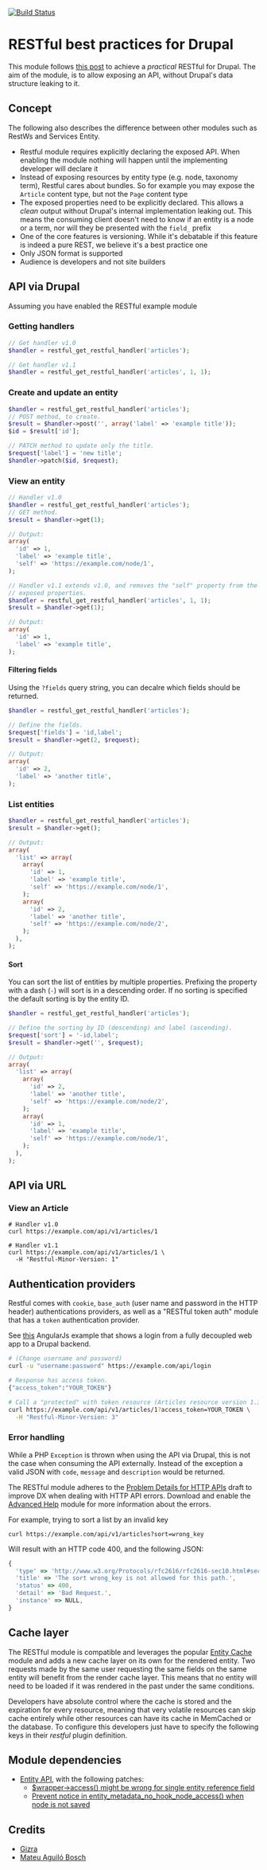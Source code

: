 [![Build Status](https://travis-ci.org/Gizra/restful.png?branch=7.x-1.x)](https://travis-ci.org/Gizra/restful)

# RESTful best practices for Drupal

This module follows [this post](http://www.vinaysahni.com/best-practices-for-a-pragmatic-restful-api) to achieve a _practical_ RESTful for Drupal.
The aim of the module, is to allow exposing an API, without Drupal's data structure leaking to it.

## Concept
The following also describes the difference between other modules such as RestWs and Services Entity.

* Restful module requires explicitly declaring the exposed API. When enabling the
module nothing will happen until the implementing developer will declare it
* Instead of exposing resources by entity type (e.g. node, taxonomy term), Restful
cares about bundles. So for example you may expose the ``Article`` content type, but
not the ``Page`` content type
* The exposed properties need to be explicitly declared. This allows a _clean_ output
without Drupal's internal implementation leaking out. This means the consuming
client doesn't need to know if an entity is a node or a term, nor will they be presented
with the ``field_`` prefix
* One of the core features is versioning. While it's debatable if this feature
 is indeed a pure REST, we believe it's a best practice one
* Only JSON format is supported
* Audience is developers and not site builders


## API via Drupal

Assuming you have enabled the RESTful example module

### Getting handlers

```php
// Get handler v1.0
$handler = restful_get_restful_handler('articles');

// Get handler v1.1
$handler = restful_get_restful_handler('articles', 1, 1);
```

### Create and update an entity
```php
$handler = restful_get_restful_handler('articles');
// POST method, to create.
$result = $handler->post('', array('label' => 'example title'));
$id = $result['id'];

// PATCH method to update only the title.
$request['label'] = 'new title';
$handler->patch($id, $request);
```

### View an entity
```php
// Handler v1.0
$handler = restful_get_restful_handler('articles');
// GET method.
$result = $handler->get(1);

// Output:
array(
  'id' => 1,
  'label' => 'example title',
  'self' => 'https://example.com/node/1',
);

// Handler v1.1 extends v1.0, and removes the "self" property from the
// exposed properties.
$handler = restful_get_restful_handler('articles', 1, 1);
$result = $handler->get(1);

// Output:
array(
  'id' => 1,
  'label' => 'example title',
);
```

#### Filtering fields
Using the ``?fields`` query string, you can decalre which fields should be
returned.

```php
$handler = restful_get_restful_handler('articles');

// Define the fields.
$request['fields'] = 'id,label';
$result = $handler->get(2, $request);

// Output:
array(
  'id' => 2,
  'label' => 'another title',
);
```

### List entities
```php
$handler = restful_get_restful_handler('articles');
$result = $handler->get();

// Output:
array(
  'list' => array(
    array(
      'id' => 1,
      'label' => 'example title',
      'self' => 'https://example.com/node/1',
    );
    array(
      'id' => 2,
      'label' => 'another title',
      'self' => 'https://example.com/node/2',
    );
  ),
);
```

#### Sort
You can sort the list of entities by multiple properties. Prefixing the property
with a dash (``-``) will sort is in a descending order.
If no sorting is specified the default sorting is by the entity ID.

```php
$handler = restful_get_restful_handler('articles');

// Define the sorting by ID (descending) and label (ascending).
$request['sort'] = '-id,label';
$result = $handler->get('', $request);

// Output:
array(
  'list' => array(
    array(
      'id' => 2,
      'label' => 'another title',
      'self' => 'https://example.com/node/2',
    );
    array(
      'id' => 1,
      'label' => 'example title',
      'self' => 'https://example.com/node/1',
    );
  ),
);
```

## API via URL

### View an Article

```shell
# Handler v1.0
curl https://example.com/api/v1/articles/1

# Handler v1.1
curl https://example.com/api/v1/articles/1 \
  -H "Restful-Minor-Version: 1"
```

## Authentication providers

Restful comes with ``cookie``, ``base_auth`` (user name and password in the HTTP header)
authentications providers, as well as a "RESTful token auth" module that has a
``token`` authentication provider.

See [this](https://github.com/Gizra/angular-restful-auth) AngularJs example that shows a login from a fully decoupled web app
to a Drupal backend.


```bash
# (Change username and password)
curl -u "username:password" https://example.com/api/login

# Response has access token.
{"access_token":"YOUR_TOKEN"}

# Call a "protected" with token resource (Articles resource version 1.3 in "Restful example")
curl https://example.com/api/v1/articles/1?access_token=YOUR_TOKEN \
  -H "Restful-Minor-Version: 3"
```

### Error handling
While a PHP ``Exception`` is thrown when using the API via Drupal, this is not the
case when consuming the API externally. Instead of the exception a valid JSON
with ``code``, ``message`` and ``description`` would be returned.

The RESTful module adheres to the [Problem Details for HTTP
APIs](http://tools.ietf.org/html/draft-nottingham-http-problem-06) draft to
improve DX when dealing with HTTP API errors. Download and enable the [Advanced
Help](https://drupal.org/project/advanced_help) module for more information
about the errors.

For example, trying to sort a list by an invalid key

```shell
curl https://example.com/api/v1/articles?sort=wrong_key
```

Will result with an HTTP code 400, and the following JSON:

```javascript
{
  'type' => 'http://www.w3.org/Protocols/rfc2616/rfc2616-sec10.html#sec10.4.1',
  'title' => 'The sort wrong_key is not allowed for this path.',
  'status' => 400,
  'detail' => 'Bad Request.',
  'instance' => NULL,
}
```

## Cache layer
The RESTful module is compatible and leverages the popular
[Entity Cache](https://drupal.org/project/entitycache) module and adds a new
cache layer on its own for the rendered entity. Two requests made by the same
user requesting the same fields on the same entity will benefit from the render
cache layer. This means that no entity will need to be loaded if it was rendered
in the past under the same conditions.

Developers have absolute control where the cache is stored and the expiration
for every resource, meaning that very volatile resources can skip cache entirely
while other resources can have its cache in MemCached or the database. To
configure this developers just have to specify the following keys in their
_restful_ plugin definition.

## Module dependencies
* [Entity API](https://drupal.org/project/entity), with the following patches:
  * [$wrapper->access() might be wrong for single entity reference field](https://www.drupal.org/node/2264079#comment-8911637)
  * [Prevent notice in entity_metadata_no_hook_node_access() when node is not saved](https://drupal.org/node/2086225#comment-8768373)

## Credits

* [Gizra](http://gizra.com)
* [Mateu Aguiló Bosch](https://github.com/mateu-aguilo-bosch)
